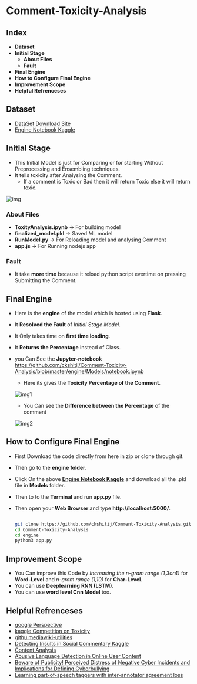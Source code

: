 # Comment-Toxicity-Analysis 

## Index 

  + **Dataset**
  + **Initial Stage**
     + **About Files**
     + **Fault**
  + **Final Engine**
  + **How to Configure Final Engine**
  + **Improvement Scope**
  + **Helpful Refrenceses**

## Dataset
+ [DataSet Download Site](https://figshare.com/articles/Wikipedia_Talk_Corpus/4264973)
+ [Engine Notebook Kaggle](https://www.kaggle.com/ckshitij/toxic-comment-classifier)


## Initial Stage 

+ This Initial Model is just for Comparing or for starting Without Preprocessing and Ensembling techniques.
+ It tells toxicity after Analysing the Comment.
  + If a comment is Toxic or Bad then it will return Toxic else it will return toxic.
  
 ![img](https://github.com/ckshitij/Comment-Toxicity-Analysis/blob/master/front_view.png)
  
  ### About Files

  + **ToxityAnalysis.ipynb** -> For building model
  + **finalized_model.pkl** -> Saved ML model
  + **RunModel.py** -> For Reloading model and analysing Comment
  + **app.js** -> For Running nodejs app
  
  ### Fault 
 
   + It take **more time** because it reload python script evertime on pressing Submitting the Comment. 
 
## Final Engine 

+ Here is the **engine** of the model which is hosted using **Flask**.
+ It **Resolved the Fault** of *Initial Stage Model*.
+ It Only takes time on **first time loading**.
+ It **Returns the Percentage** instead of Class. 
+ you Can See the **Jupyter-notebook** https://github.com/ckshitij/Comment-Toxicity-Analysis/blob/master/engine/Models/notebook.ipynb 

  + Here its gives the **Toxicity Percentage of the Comment**. 
  
  ![img1](https://github.com/ckshitij/Comment-Toxicity-Analysis/blob/master/1.png)
  
  + You Can see the **Difference between the Percentage** of the comment
  
  ![img2](https://github.com/ckshitij/Comment-Toxicity-Analysis/blob/master/2.png)
  
 ## How to Configure Final Engine
  
  + First Download the code directly from here in zip or clone through git.
  + Then go to the **engine folder**.
  + Click On the above **[Engine Notebook Kaggle](https://www.kaggle.com/ckshitij/toxic-comment-classifier)** and download all the .pkl file in **Models** folder.
  + Then to to the **Terminal** and run **app.py** file.
  + Then open your **Web Browser** and type **http://localhost:5000/**.
  
    ```sh
    
    git clone https://github.com/ckshitij/Comment-Toxicity-Analysis.git
    cd Comment-Toxicity-Analysis
    cd engine
    python3 app.py
    
    ```
    
 ## Improvement Scope
   
   + You Can improve this Code by *Increasing the n-gram range (1,3or4)* for **Word-Level** and *n-gram range (1,10)* for **Char-Level**.
   + You can use **Deeplearning RNN (LSTM)**.
   + You can use **word level Cnn Model** too.

## Helpful Refrenceses

+ [google Perspective](https://www.perspectiveapi.com/)
+ [kaggle Competition on Toxicity](https://www.kaggle.com/c/jigsaw-toxic-comment-classification-challenge)
+ [githu mediawiki-utilities](https://github.com/mediawiki-utilities/python-mwdiffs)
+ [Detecting Insults in Social Commentary Kaggle](https://www.kaggle.com/c/detecting-insults-in-social-commentary)
+ [Content Analysis](https://us.sagepub.com/en-us/nam/content-analysis/book234903)
+ [Abusive Language Detection in Online User Content](http://dl.acm.org/citation.cfm?id=2883062)
+ [Beware of Publicity! Perceived Distress of Negative Cyber Incidents and Implications for Defining Cyberbullying](http://www.tandfonline.com/doi/abs/10.1080/15388220.2014.971363?src=recsys&journalCode=wjsv20)
+ [Learning part-of-speech taggers with inter-annotator agreement loss](http://lowlands.ku.dk/employees/?pure=en%2Fpublications%2Flearning-partofspeech-taggers-with-interannotator-agreement-loss(ac7d9186-4f4e-4298-94bb-e10e96b46b49)%2Fexport.html)
